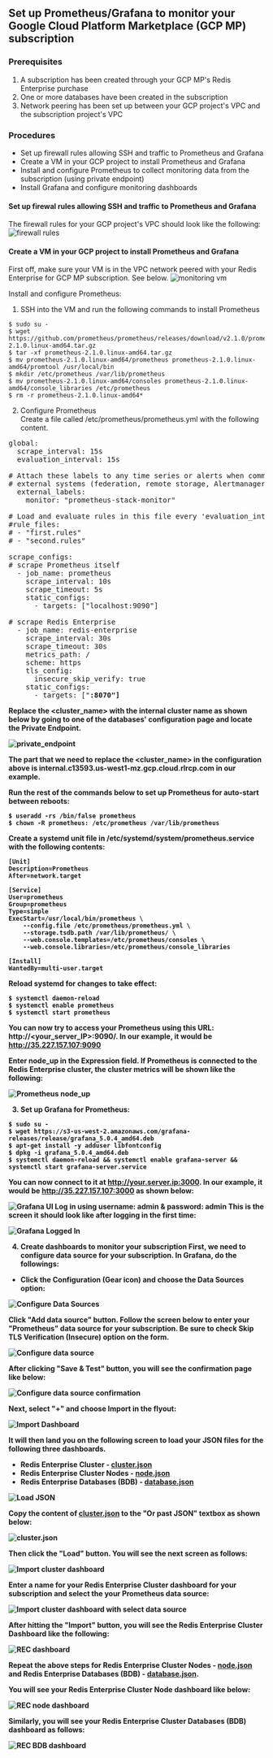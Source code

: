 ## Set up Prometheus/Grafana to monitor your Google Cloud Platform Marketplace (GCP MP) subscription

### Prerequisites
1. A subscription has been created through your GCP MP's Redis Enterprise purchase 
2. One or more databases have been created in the subscription
3. Network peering has been set up between your GCP project's VPC and the subscription project's VPC

### Procedures
* Set up firewall rules allowing SSH and traffic to Prometheus and Grafana
* Create a VM in your GCP project to install Prometheus and Grafana 
* Install and configure Prometheus to collect monitoring data from the subscription (using private endpoint)
* Install Grafana and configure monitoring dashboards

#### Set up firewal rules allowing SSH and traffic to Prometheus and Grafana
The firewall rules for your GCP project's VPC should look like the following:
![firewall rules](./img/firewall_rules.png)

#### Create a VM in your GCP project to install Prometheus and Grafana
First off, make sure your VM is in the VPC network peered with your Redis Enterprise for GCP MP subscription. See below.
![monitoring vm](./img/monitoring_vm.png)

Install and configure Prometheus:
1. SSH into the VM and run the following commands to install Prometheus
```
$ sudo su -
$ wget https://github.com/prometheus/prometheus/releases/download/v2.1.0/prometheus-2.1.0.linux-amd64.tar.gz
$ tar -xf prometheus-2.1.0.linux-amd64.tar.gz
$ mv prometheus-2.1.0.linux-amd64/prometheus prometheus-2.1.0.linux-amd64/promtool /usr/local/bin
$ mkdir /etc/prometheus /var/lib/prometheus
$ mv prometheus-2.1.0.linux-amd64/consoles prometheus-2.1.0.linux-amd64/console_libraries /etc/prometheus
$ rm -r prometheus-2.1.0.linux-amd64*
```
2. Configure Prometheus  
Create a file called /etc/prometheus/prometheus.yml with the following content.
<pre>
global:
  scrape_interval: 15s
  evaluation_interval: 15s

# Attach these labels to any time series or alerts when communicating with
# external systems (federation, remote storage, Alertmanager).
  external_labels:
    monitor: "prometheus-stack-monitor"

# Load and evaluate rules in this file every 'evaluation_interval' seconds.
#rule_files:
# - "first.rules"
# - "second.rules"

scrape_configs:
# scrape Prometheus itself
  - job_name: prometheus
    scrape_interval: 10s
    scrape_timeout: 5s
    static_configs:
      - targets: ["localhost:9090"]

# scrape Redis Enterprise
  - job_name: redis-enterprise
    scrape_interval: 30s
    scrape_timeout: 30s
    metrics_path: /
    scheme: https
    tls_config:
      insecure_skip_verify: true
    static_configs:
      - targets: ["<b><cluster_name><b>:8070"]
</pre>
Replace the <cluster_name> with the internal cluster name as shown below by going to one of the databases' configuration page and locate the **Private Endpoint**. 

![private_endpoint](./img/private_endpoint.png)

The part that we need to replace the <cluster_name> in the configuration above is **internal.c13593.us-west1-mz.gcp.cloud.rlrcp.com** in our example.

Run the rest of the commands below to set up Prometheus for auto-start between reboots:
```
$ useradd -rs /bin/false prometheus
$ chown -R prometheus: /etc/prometheus /var/lib/prometheus
```
Create a systemd unit file in /etc/systemd/system/prometheus.service with the following contents:
```
[Unit]
Description=Prometheus
After=network.target

[Service]
User=prometheus
Group=prometheus
Type=simple
ExecStart=/usr/local/bin/prometheus \
    --config.file /etc/prometheus/prometheus.yml \
    --storage.tsdb.path /var/lib/prometheus/ \
    --web.console.templates=/etc/prometheus/consoles \
    --web.console.libraries=/etc/prometheus/console_libraries

[Install]
WantedBy=multi-user.target
```
Reload systemd for changes to take effect:
```
$ systemctl daemon-reload
$ systemctl enable prometheus
$ systemctl start prometheus
```

You can now try to access your Prometheus using this URL: **http://<your_server_IP>:9090/**. In our example, it would be http://35.227.157.107:9090

Enter node_up in the Expression field. If Prometheus is connected to the Redis Enterprise cluster, the cluster metrics will be shown like the following:

![Prometheus node_up](./img/prometheus_node_up.png)

3. Set up Grafana for Prometheus:
```
$ sudo su -
$ wget https://s3-us-west-2.amazonaws.com/grafana-releases/release/grafana_5.0.4_amd64.deb
$ apt-get install -y adduser libfontconfig
$ dpkg -i grafana_5.0.4_amd64.deb
$ systemctl daemon-reload && systemctl enable grafana-server && systemctl start grafana-server.service
```

You can now connect to it at http://your.server.ip:3000.  In our example, it would be http://35.227.157.107:3000 as shown below:

![Grafana UI](./img/grafana_ui.png)
Log in using username: **admin** & password: **admin**
This is the screen it should look like after logging in the first time:

![Grafana Logged In](./img/grafana_loggedin.png) 

4. Create dashboards to monitor your subscription
First, we need to configure data source for your subscription. In Grafana, do the followings:
* Click the **Configuration (Gear icon)** and choose the **Data Sources** option:

![Configure Data Sources](./img/config_data_sources.png) 

Click "Add data source" button. Follow the screen below to enter your "Prometheus" data source for your subscription.  Be sure to check **Skip TLS Verification (Insecure)** option on the form.

![Configure data source](./img/redis_data_source_added.png)

After clicking "Save & Test" button, you will see the confirmation page like below:

![Configure data source confirmation](./img/redis_data_source_added_confirmation.png)

Next, select "+" and choose **Import** in the flyout:

![Import Dashboard](./img/import.png)

It will then land you on the following screen to load your JSON files for the following three dashboards.
* Redis Enterprise Cluster - [cluster.json](./json/cluster.json)
* Redis Enterprise Cluster Nodes - [node.json](./json/cluster.json)
* Redis Enterprise Databases (BDB) - [database.json](./json/database.json)

![Load JSON](./img/load_json.png)

Copy the content of [cluster.json](./json/cluster.json) to the "Or past JSON" textbox as shown below:

![cluster.json](./img/cluster_json.png)

Then click the "Load" button.  You will see the next screen as follows:

![Import cluster dashboard](./img/import_dashboard.png)

Enter a name for your Redis Enterprise Cluster dashboard for your subscription and select the your Prometheus data source:

![Import cluster dashboard with select data source](./img/import_dashboard_with_data_source.png)

After hitting the "Import" button, you will see the Redis Enterprise Cluster Dashboard like the following:

![REC dashboard](./img/rec_dashboard.png)

Repeat the above steps for Redis Enterprise Cluster Nodes - [node.json](./json/cluster.json) and Redis Enterprise Databases (BDB) - [database.json](./json/database.json).

You will see your Redis Enterprise Cluster Node dashboard like below:

![REC node dashboard](./img/rec_node_dashboard.png)

Similarly, you will see your Redis Enterprise Cluster Databases (BDB) dashboard as follows:

![REC BDB dashboard](./img/rec_bdb_dashboard.png)

